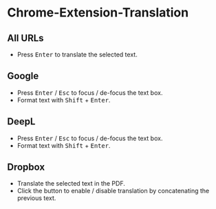 # Chrome-Extension-Translation

## All URLs

- Press <kbd>Enter</kbd> to translate the selected text.

## Google

- Press <kbd>Enter</kbd> / <kbd>Esc</kbd> to focus / de-focus the text box.
- Format text with <kbd>Shift</kbd> + <kbd>Enter</kbd>.

## DeepL

- Press <kbd>Enter</kbd> / <kbd>Esc</kbd> to focus / de-focus the text box.
- Format text with <kbd>Shift</kbd> + <kbd>Enter</kbd>.

## Dropbox

- Translate the selected text in the PDF.
- Click the button to enable / disable translation by concatenating the previous text.

